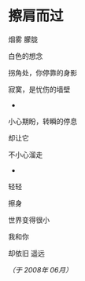 # 擦肩而过

烟雾  朦胧

白色的想念

拐角处，你停靠的身影

寂寞，是忧伤的墙壁

*

小心期盼，转瞬的停息

却让它

不小心溜走

*

轻轻

擦身

世界变得很小

我和你

却依旧  遥远

*（于 2008年 06月）*
